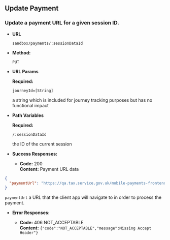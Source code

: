 Update Payment
----

### Update a payment URL for a given session ID.

* **URL**

  `sandbox/payments/:sessionDataId`

* **Method:**

  `PUT`

* **URL Params**

  **Required:**

  `journeyId=[String]`

  a string which is included for journey tracking purposes but has no functional impact

* **Path Variables**

  **Required:**

  `/:sessionDataId`

  the ID of the current session


* **Success Responses:**

    * **Code:** 200 <br />
      **Content:** Payment URL data

```json
{
  "paymentUrl": "https://qa.tax.service.gov.uk/mobile-payments-frontend/sandbox/result/open-banking"
}
```

`paymentUrl`
a URL that the client app will navigate to in order to process the payment.

* **Error Responses:**

    * **Code:** 406 NOT_ACCEPTABLE <br/>
      **Content:** `{"code":"NOT_ACCEPTABLE","message":Missing Accept Header"}`
